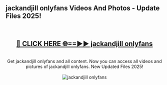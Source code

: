 <h2>jackandjill onlyfans Videos And Photos - Update Files 2025!</h2>
<br>
<div align="center">
<h2><a href="https://linkcuts.com/hfmhzwbr" rel="nofollow">🔴 CLICK HERE 🌐==►► jackandjill onlyfans</a></h2>
<br>
Get jackandjill onlyfans and all content. Now you can access all videos and pictures of jackandjill onlyfans. New Updated Files 2025!
<br>
<br>
<a href="https://linkcuts.com/hfmhzwbr" rel="nofollow" data-target="animated-image.originalLink"><img src="https://i.ibb.co.com/WyWwxjT/player-gif2.gif" alt="jackandjill onlyfans" style="max-width: 100%; display: inline-block;" data-target="animated-image.originalImage"></a>
</div>
<br>